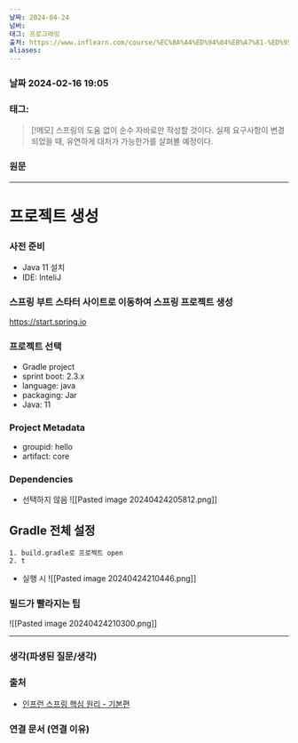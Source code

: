 ```yaml
---
날짜: 2024-04-24
넘버: 
태그: 프로그래밍
출처: https://www.inflearn.com/course/%EC%8A%A4%ED%94%84%EB%A7%81-%ED%95%B5%EC%8B%AC-%EC%9B%90%EB%A6%AC-%EA%B8%B0%EB%B3%B8%ED%8E%B8/dashboard
aliases:
---
```

### 날짜  2024-02-16 19:05

### 태그:

>[!메모]
> 스프링의 도움 없이 순수 자바로만 작성할 것이다.
> 실제 요구사항이 변경되었을 때, 유연하게 대처가 가능한가를 살펴볼 예정이다.

### 원문
---
# 프로젝트 생성
### 사전 준비
- Java 11 설치
- IDE: InteliJ

### 스프링 부트 스타터 사이트로 이동하여 스프링 프로젝트 생성
https://start.spring.io
### 프로젝트 선택
- Gradle project
- sprint boot: 2.3.x
- language: java
- packaging: Jar
- Java: 11
### Project Metadata
- groupid: hello
- artifact: core
### Dependencies
- 선택하지 않음
![[Pasted image 20240424205812.png]]
## Gradle 전체 설정
```
1. build.gradle로 프로젝트 open
2. t
```

- 실행 시
![[Pasted image 20240424210446.png]]
### 빌드가 빨라지는 팁
![[Pasted image 20240424210300.png]]




---
### 생각(파생된 질문/생각)

### 출처
- [인프런 스프링 핵심 원리 - 기본편](https://www.inflearn.com/course/%EC%8A%A4%ED%94%84%EB%A7%81-%ED%95%B5%EC%8B%AC-%EC%9B%90%EB%A6%AC-%EA%B8%B0%EB%B3%B8%ED%8E%B8/dashboard)

### 연결 문서 (연결 이유)
